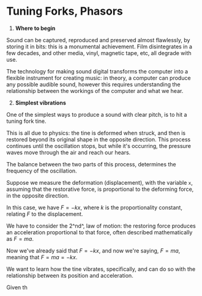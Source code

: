 # Tuning Forks, Phasors

1. **Where to begin**

Sound can be captured, reproduced and preserved almost flawlessly, by storing it in bits: this is a monumental achievement. Film disintegrates in a few decades, and other media, vinyl, magnetic tape, etc, all degrade with use.

The technology for making sound digital transforms the computer into a flexible instrument for creating music: in theory, a computer can produce any possible audible sound, however this requires understanding the relationship between the workings of the computer and what we hear.

2. **Simplest vibrations**

One of the simplest ways to produce a sound with clear pitch, is to hit a tuning fork tine.

This is all due to physics: the tine is deformed when struck, and then is restored beyond its original shape in the opposite direction. This process continues until the oscillation stops, but while it's occurring, the pressure waves move through the air and reach our hears.

The balance between the two parts of this process, determines the frequency of the oscillation.

Suppose we measure the deformation (displacement), with the variable `x`, assuming that the restorative force, is proportional to the deforming force, in the opposite direction.

In this case, we have $F = -kx$, where $k$ is the proportionality constant, relating $F$ to the displacement.

We have to consider the 2^nd^, law of motion: the restoring force produces an acceleration proportional to that force, often described mathematically as $F = ma$.

Now we've already said that $F=-kx$, and now we're saying, $F = ma$, meaning that $F = ma = -kx$.

We want to learn how the tine vibrates, specifically, and can do so with the relationship between its position and acceleration.

Given th





